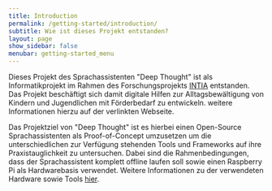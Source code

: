 ```yaml
---
title: Introduction
permalink: /getting-started/introduction/
subtitle: Wie ist dieses Projekt entstanden?
layout: page
show_sidebar: false
menubar: getting-started_menu
---
```


Dieses Projekt des Sprachassistenten "Deep Thought" ist als Informatikprojekt im Rahmen des Forschungsprojekts
[INTIA](https://dites.web.th-koeln.de/forschung/projekte/intia/) entstanden. Das Projekt beschäftigt sich damit digitale Hilfen zur Alltagsbewältigung
von Kindern und Jugendlichen mit Förderbedarf zu entwickeln. weitere Informationen hierzu auf der verlinkten Webseite.
 
Das Projektziel von "Deep Thought" ist es hierbei einen Open-Source Sprachassistenten als Proof-of-Concept umzusetzen um
die unterschiedlichen zur Verfügung stehenden Tools und Frameworks auf ihre Praxistauglichkeit zu untersuchen. Dabei
sind die Rahmenbedingungen, dass der Sprachassistent komplett offline laufen soll sowie einen Raspberry Pi als 
Hardwarebasis verwendet. Weitere Informationen zu der verwendeten Hardware sowie Tools [hier](/docs/tech-stack).
